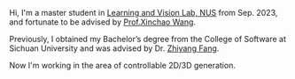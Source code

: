 
Hi, I'm a master student in  [Learning and Vision Lab, NUS](http://www.lv-nus.org/) from Sep. 2023, and fortunate to be advised by [Prof.Xinchao Wang](https://cde.nus.edu.sg/ece/staff/wang-xinchao/).

Previously, I obtained my Bachelor’s degree from the College of Software at Sichuan University and was advised by Dr. [Zhiyang Fang](https://scholar.google.com/citations?user=q0A9O6oAAAAJ). 

Now I'm working in the area of controllable 2D/3D generation.